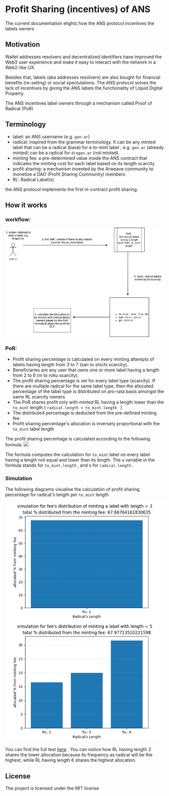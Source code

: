 # Profit Sharing (incentives) of ANS
The current documentation elights how the ANS protocol incentives the labels owners

## Motivation
Wallet addresses resolvers and decentralized identifiers have improved the Web3 user experience and make it easy to interact with the network in a Web2-like UX.

Besides that, labels (aka addresses resolvers) are also bought for financial benefits (re-selling) or social spectulations. The ANS protocol solves the lack of incentives by giving the ANS labels the functionality of Liquid Digital Property. 

The ANS incentives label owners through a mechanism called Proof of Radical (PoR)

## Terminology
- label: an ANS username (e.g. `gon.ar`)
- radical: inspired from the grammar terminology. It can be any minted label that can be a radical (base) for a to-mint label ; e.g. `gon.ar` (already minted) can be a radical for `dragon.ar` (not minted).
- minting fee: a pre-determined value inside the ANS contract that indicates the minting cost for each label based on its length scarcity
- profit sharing: a mechanism invented by the Arweave community to monetize a DAO (Profit Sharing Community) members
- RL: Radical Label(s)

the ANS protocol implements the first in-contract profit sharing.

## How it works

### workflow:

<img src="./img/incentives-workflow.png">

### PoR:

- Profit sharing percentage is calculated on every minting attempts of labels having length from 3 to 7 (san to shichi scarcity).
- Beneficiaries are any user that owns one or more label having a length from 2 to 6 (ni to roku scarcity).
- The profit sharing percentage is set for every label type (scarcity). If there are multiple radical for the same label type, then the allocated percentage of the label type is distributed on pro-rata basis amongst the same RL scarcity owners
- The PoR shares profit only with minted RL having a length lower than the `to_mint` length ( `radical.length < to_mint.length ` )
- The distributed percentage is deducted from the pre-defined minting fee
- Profit sharing percentage's  allocation is inversely proportional with the `to_mint` label length

The profit sharing percentage is calculated according to the following formula:
<img src="https://render.githubusercontent.com/render/math?math= \HUGE ((a%20%2B%20b)%20%2F%20(a-b))%20*%20100%20%2F%20e%5Eb">

The formula computes the calculation for `to_mint` label on every label having a length not equal and lower than its length. The `a` variable in the formula stands for `to_mint.length` ,  and `b` for `radical.length` .

### Simulation

The following diagrams visualise the calculation of profit sharing percentage for radical's length per `to_mint` length

<img src="./img/1-5.png">

<img src="./img/1-3.png">

You can find the full test [here](./img) . You can notice how RL having length 2 shares the lower allocation because its frequency as radical will be the highest, while RL having length 6 shares the highest allocation.

## License

The project is licensed under the MIT license

